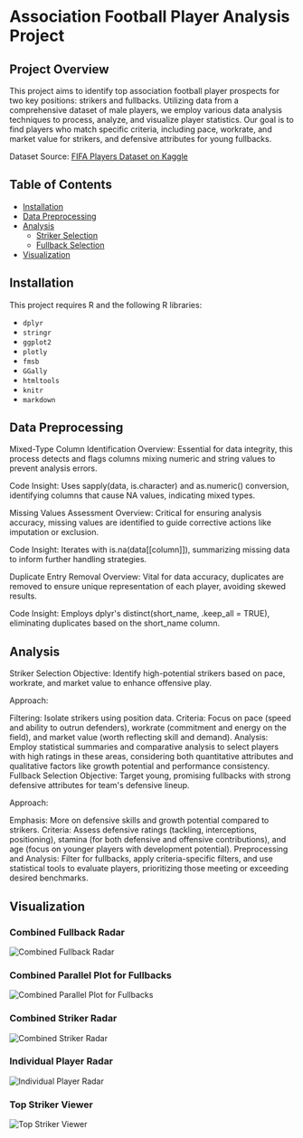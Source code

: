 # Association Football Player Analysis Project

## Project Overview

This project aims to identify top association football player prospects for two key positions: strikers and fullbacks. Utilizing data from a comprehensive dataset of male players, we employ various data analysis techniques to process, analyze, and visualize player statistics. Our goal is to find players who match specific criteria, including pace, workrate, and market value for strikers, and defensive attributes for young fullbacks.

Dataset Source: [FIFA Players Dataset on Kaggle](https://www.kaggle.com/datasets/joebeachcapital/fifa-players?select=male_players_23.csv)

## Table of Contents

- [Installation](#installation)
- [Data Preprocessing](#data-preprocessing)
- [Analysis](#analysis)
  - [Striker Selection](#striker-selection)
  - [Fullback Selection](#fullback-selection)
- [Visualization](#visualization)


## Installation

This project requires R and the following R libraries:

- `dplyr`
- `stringr`
- `ggplot2`
- `plotly`
- `fmsb`
- `GGally`
- `htmltools`
- `knitr`
- `markdown`




## Data Preprocessing
Mixed-Type Column Identification
Overview: Essential for data integrity, this process detects and flags columns mixing numeric and string values to prevent analysis errors.

Code Insight: Uses sapply(data, is.character) and as.numeric() conversion, identifying columns that cause NA values, indicating mixed types.

Missing Values Assessment
Overview: Critical for ensuring analysis accuracy, missing values are identified to guide corrective actions like imputation or exclusion.

Code Insight: Iterates with is.na(data[[column]]), summarizing missing data to inform further handling strategies.

Duplicate Entry Removal
Overview: Vital for data accuracy, duplicates are removed to ensure unique representation of each player, avoiding skewed results.

Code Insight: Employs dplyr's distinct(short_name, .keep_all = TRUE), eliminating duplicates based on the short_name column.

## Analysis

Striker Selection
Objective: Identify high-potential strikers based on pace, workrate, and market value to enhance offensive play.

Approach:

Filtering: Isolate strikers using position data.
Criteria: Focus on pace (speed and ability to outrun defenders), workrate (commitment and energy on the field), and market value (worth reflecting skill and demand).
Analysis: Employ statistical summaries and comparative analysis to select players with high ratings in these areas, considering both quantitative attributes and qualitative factors like growth potential and performance consistency.
Fullback Selection
Objective: Target young, promising fullbacks with strong defensive attributes for team's defensive lineup.

Approach:

Emphasis: More on defensive skills and growth potential compared to strikers.
Criteria: Assess defensive ratings (tackling, interceptions, positioning), stamina (for both defensive and offensive contributions), and age (focus on younger players with development potential).
Preprocessing and Analysis: Filter for fullbacks, apply criteria-specific filters, and use statistical tools to evaluate players, prioritizing those meeting or exceeding desired benchmarks.

## Visualization

### Combined Fullback Radar
![Combined Fullback Radar](/path/to/combined_fullback_radar.png)

### Combined Parallel Plot for Fullbacks
![Combined Parallel Plot for Fullbacks](/path/to/combined_paralleplot_fullback.png)

### Combined Striker Radar
![Combined Striker Radar](/path/to/combined_striker_radar.png)

### Individual Player Radar
![Individual Player Radar](/path/to/individual_player_radar.png)

### Top Striker Viewer
![Top Striker Viewer](/path/to/top_one_striker_viewer.png)

